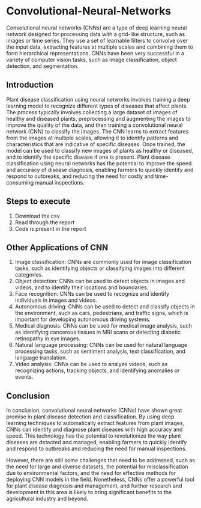 # Convolutional-Neural-Networks

Convolutional neural networks (CNNs) are a type of deep learning neural network designed for processing data with a grid-like structure, such as images or time series. They use a set of learnable filters to convolve over the input data, extracting features at multiple scales and combining them to form hierarchical representations. CNNs have been very successful in a variety of computer vision tasks, such as image classification, object detection, and segmentation.

## Introduction

Plant disease classification using neural networks involves training a deep learning model to recognize different types of diseases that affect plants. The process typically involves collecting a large dataset of images of healthy and diseased plants, preprocessing and augmenting the images to improve the quality of the data, and then training a convolutional neural network (CNN) to classify the images. The CNN learns to extract features from the images at multiple scales, allowing it to identify patterns and characteristics that are indicative of specific diseases. Once trained, the model can be used to classify new images of plants as healthy or diseased, and to identify the specific disease if one is present. Plant disease classification using neural networks has the potential to improve the speed and accuracy of disease diagnosis, enabling farmers to quickly identify and respond to outbreaks, and reducing the need for costly and time-consuming manual inspections.

## Steps to execute

1. Download the csv
2. Read through the report
3. Code is present in the report


## Other Applications of CNN

1. Image classification: CNNs are commonly used for image classification tasks, such as identifying objects or classifying images into different categories.
2. Object detection: CNNs can be used to detect objects in images and videos, and to identify their locations and boundaries.
3. Face recognition: CNNs can be used to recognize and identify individuals in images and videos.
4. Autonomous driving: CNNs can be used to detect and classify objects in the environment, such as cars, pedestrians, and traffic signs, which is important for developing autonomous driving systems.
5. Medical diagnosis: CNNs can be used for medical image analysis, such as identifying cancerous tissues in MRI scans or detecting diabetic retinopathy in eye images.
6. Natural language processing: CNNs can be used for natural language processing tasks, such as sentiment analysis, text classification, and language translation.
7. Video analysis: CNNs can be used to analyze videos, such as recognizing actions, tracking objects, and identifying anomalies or events.


## Conclusion

In conclusion, convolutional neural networks (CNNs) have shown great promise in plant disease detection and classification. By using deep learning techniques to automatically extract features from plant images, CNNs can identify and diagnose plant diseases with high accuracy and speed. This technology has the potential to revolutionize the way plant diseases are detected and managed, enabling farmers to quickly identify and respond to outbreaks and reducing the need for manual inspections.

However, there are still some challenges that need to be addressed, such as the need for large and diverse datasets, the potential for misclassification due to environmental factors, and the need for effective methods for deploying CNN models in the field. Nonetheless, CNNs offer a powerful tool for plant disease diagnosis and management, and further research and development in this area is likely to bring significant benefits to the agricultural industry and beyond.
